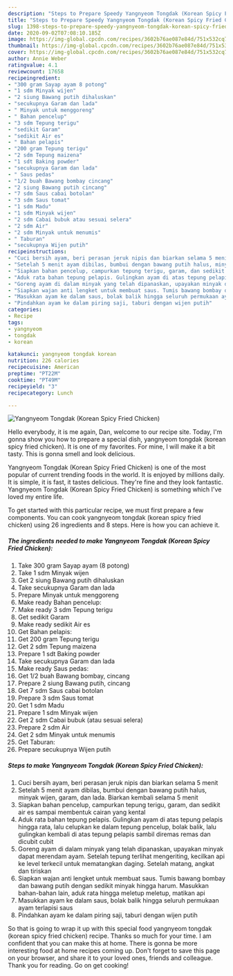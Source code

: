 ```yaml
---
description: "Steps to Prepare Speedy Yangnyeom Tongdak (Korean Spicy Fried Chicken)"
title: "Steps to Prepare Speedy Yangnyeom Tongdak (Korean Spicy Fried Chicken)"
slug: 1398-steps-to-prepare-speedy-yangnyeom-tongdak-korean-spicy-fried-chicken
date: 2020-09-02T07:08:10.185Z
image: https://img-global.cpcdn.com/recipes/3602b76ae087e84d/751x532cq70/yangnyeom-tongdak-korean-spicy-fried-chicken-foto-resep-utama.jpg
thumbnail: https://img-global.cpcdn.com/recipes/3602b76ae087e84d/751x532cq70/yangnyeom-tongdak-korean-spicy-fried-chicken-foto-resep-utama.jpg
cover: https://img-global.cpcdn.com/recipes/3602b76ae087e84d/751x532cq70/yangnyeom-tongdak-korean-spicy-fried-chicken-foto-resep-utama.jpg
author: Annie Weber
ratingvalue: 4.1
reviewcount: 17658
recipeingredient:
- "300 gram Sayap ayam 8 potong"
- "1 sdm Minyak wijen"
- "2 siung Bawang putih dihaluskan"
- "secukupnya Garam dan lada"
- " Minyak untuk menggoreng"
- " Bahan pencelup"
- "3 sdm Tepung terigu"
- "sedikit Garam"
- "sedikit Air es"
- " Bahan pelapis"
- "200 gram Tepung terigu"
- "2 sdm Tepung maizena"
- "1 sdt Baking powder"
- "secukupnya Garam dan lada"
- " Saus pedas"
- "1/2 buah Bawang bombay cincang"
- "2 siung Bawang putih cincang"
- "7 sdm Saus cabai botolan"
- "3 sdm Saus tomat"
- "1 sdm Madu"
- "1 sdm Minyak wijen"
- "2 sdm Cabai bubuk atau sesuai selera"
- "2 sdm Air"
- "2 sdm Minyak untuk menumis"
- " Taburan"
- "secukupnya Wijen putih"
recipeinstructions:
- "Cuci bersih ayam, beri perasan jeruk nipis dan biarkan selama 5 menit"
- "Setelah 5 menit ayam dibilas, bumbui dengan bawang putih halus, minyak wijen, garam, dan lada. Biarkan kembali selama 5 menit"
- "Siapkan bahan pencelup, campurkan tepung terigu, garam, dan sedikit air es sampai membentuk cairan yang kental"
- "Aduk rata bahan tepung pelapis. Gulingkan ayam di atas tepung pelapis hingga rata, lalu celupkan ke dalam tepung pencelup, bolak balik, lalu gulingkan kembali di atas tepung pelapis sambil diremas remas dan dicubit cubit"
- "Goreng ayam di dalam minyak yang telah dipanaskan, upayakan minyak dapat merendam ayam. Setelah tepung terlihat mengeriting, kecilkan api ke level terkecil untuk mematangkan daging. Setelah matang, angkat dan tiriskan"
- "Siapkan wajan anti lengket untuk membuat saus. Tumis bawang bombay dan bawang putih dengan sedikit minyak hingga harum. Masukkan bahan-bahan lain, aduk rata hingga meletup meletup, matikan api"
- "Masukkan ayam ke dalam saus, bolak balik hingga seluruh permukaan ayam terlapisi saus"
- "Pindahkan ayam ke dalam piring saji, taburi dengan wijen putih"
categories:
- Recipe
tags:
- yangnyeom
- tongdak
- korean

katakunci: yangnyeom tongdak korean 
nutrition: 226 calories
recipecuisine: American
preptime: "PT22M"
cooktime: "PT49M"
recipeyield: "3"
recipecategory: Lunch

---
```



![Yangnyeom Tongdak (Korean Spicy Fried Chicken)](https://img-global.cpcdn.com/recipes/3602b76ae087e84d/751x532cq70/yangnyeom-tongdak-korean-spicy-fried-chicken-foto-resep-utama.jpg)

Hello everybody, it is me again, Dan, welcome to our recipe site. Today, I'm gonna show you how to prepare a special dish, yangnyeom tongdak (korean spicy fried chicken). It is one of my favorites. For mine, I will make it a bit tasty. This is gonna smell and look delicious.

Yangnyeom Tongdak (Korean Spicy Fried Chicken) is one of the most popular of current trending foods in the world. It is enjoyed by millions daily. It is simple, it is fast, it tastes delicious. They're fine and they look fantastic. Yangnyeom Tongdak (Korean Spicy Fried Chicken) is something which I've loved my entire life.




To get started with this particular recipe, we must first prepare a few components. You can cook yangnyeom tongdak (korean spicy fried chicken) using 26 ingredients and 8 steps. Here is how you can achieve it.

<!--inarticleads1-->

##### The ingredients needed to make Yangnyeom Tongdak (Korean Spicy Fried Chicken):

1. Take 300 gram Sayap ayam (8 potong)
1. Take 1 sdm Minyak wijen
1. Get 2 siung Bawang putih dihaluskan
1. Take secukupnya Garam dan lada
1. Prepare  Minyak untuk menggoreng
1. Make ready  Bahan pencelup:
1. Make ready 3 sdm Tepung terigu
1. Get sedikit Garam
1. Make ready sedikit Air es
1. Get  Bahan pelapis:
1. Get 200 gram Tepung terigu
1. Get 2 sdm Tepung maizena
1. Prepare 1 sdt Baking powder
1. Take secukupnya Garam dan lada
1. Make ready  Saus pedas:
1. Get 1/2 buah Bawang bombay, cincang
1. Prepare 2 siung Bawang putih, cincang
1. Get 7 sdm Saus cabai botolan
1. Prepare 3 sdm Saus tomat
1. Get 1 sdm Madu
1. Prepare 1 sdm Minyak wijen
1. Get 2 sdm Cabai bubuk (atau sesuai selera)
1. Prepare 2 sdm Air
1. Get 2 sdm Minyak untuk menumis
1. Get  Taburan:
1. Prepare secukupnya Wijen putih




<!--inarticleads2-->

##### Steps to make Yangnyeom Tongdak (Korean Spicy Fried Chicken):

1. Cuci bersih ayam, beri perasan jeruk nipis dan biarkan selama 5 menit
1. Setelah 5 menit ayam dibilas, bumbui dengan bawang putih halus, minyak wijen, garam, dan lada. Biarkan kembali selama 5 menit
1. Siapkan bahan pencelup, campurkan tepung terigu, garam, dan sedikit air es sampai membentuk cairan yang kental
1. Aduk rata bahan tepung pelapis. Gulingkan ayam di atas tepung pelapis hingga rata, lalu celupkan ke dalam tepung pencelup, bolak balik, lalu gulingkan kembali di atas tepung pelapis sambil diremas remas dan dicubit cubit
1. Goreng ayam di dalam minyak yang telah dipanaskan, upayakan minyak dapat merendam ayam. Setelah tepung terlihat mengeriting, kecilkan api ke level terkecil untuk mematangkan daging. Setelah matang, angkat dan tiriskan
1. Siapkan wajan anti lengket untuk membuat saus. Tumis bawang bombay dan bawang putih dengan sedikit minyak hingga harum. Masukkan bahan-bahan lain, aduk rata hingga meletup meletup, matikan api
1. Masukkan ayam ke dalam saus, bolak balik hingga seluruh permukaan ayam terlapisi saus
1. Pindahkan ayam ke dalam piring saji, taburi dengan wijen putih




So that is going to wrap it up with this special food yangnyeom tongdak (korean spicy fried chicken) recipe. Thanks so much for your time. I am confident that you can make this at home. There is gonna be more interesting food at home recipes coming up. Don't forget to save this page on your browser, and share it to your loved ones, friends and colleague. Thank you for reading. Go on get cooking!
